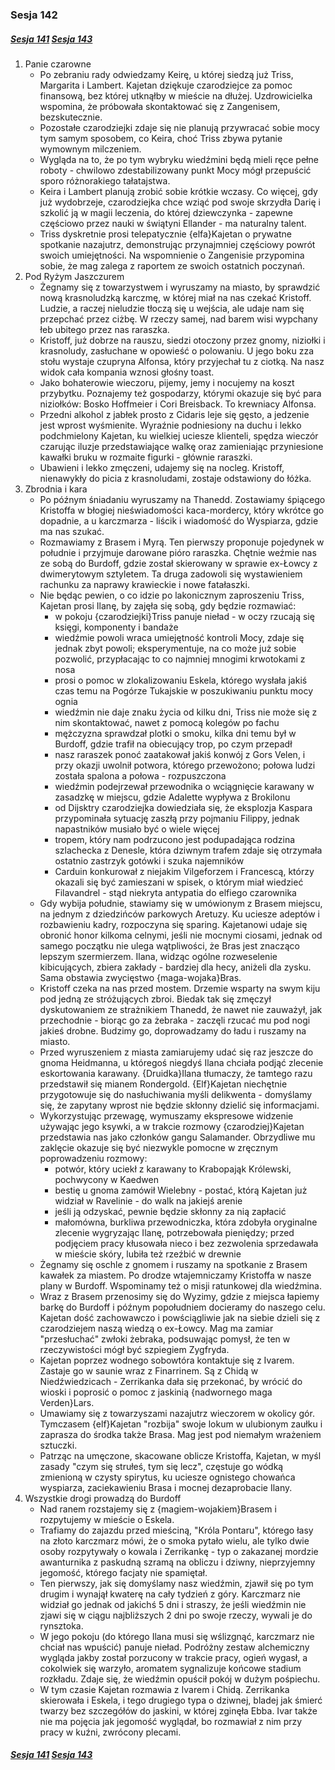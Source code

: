 ### Sesja 142

##### [Sesja 141](#sesja-141) [Sesja 143](#sesja-143)

1. Panie czarowne
    - Po zebraniu rady odwiedzamy Keirę, u której siedzą już Triss, Margarita i Lambert. Kajetan dziękuje czarodziejce za pomoc finansową, bez której utknąłby w mieście na dłużej. Uzdrowicielka wspomina, że próbowała skontaktować się z Zangenisem, bezskutecznie.
    - Pozostałe czarodziejki zdaje się nie planują przywracać sobie mocy tym samym sposobem, co Keira, choć Triss zbywa pytanie wymownym milczeniem.
    - Wygląda na to, że po tym wybryku wiedźmini będą mieli ręce pełne roboty - chwilowo zdestabilizowany punkt Mocy mógł przepuścić sporo różnorakiego tałatajstwa.
    - Keira i Lambert planują zrobić sobie krótkie wczasy. Co więcej, gdy już wydobrzeje, czarodziejka chce wziąć pod swoje skrzydła Darię i szkolić ją w magii leczenia, do której dziewczynka - zapewne częściowo przez nauki w świątyni Ellander - ma naturalny talent.
    - Triss dyskretnie prosi telepatycznie {elfa}Kajetan o prywatne spotkanie nazajutrz, demonstrując przynajmniej częściowy powrót swoich umiejętności. Na wspomnienie o Zangenisie przypomina sobie, że mag zalega z raportem ze swoich ostatnich poczynań.
2. Pod Ryżym Jaszczurem
    - Żegnamy się z towarzystwem i wyruszamy na miasto, by sprawdzić nową krasnoludzką karczmę, w której miał na nas czekać Kristoff. Ludzie, a raczej nieludzie tłoczą się u wejścia, ale udaje nam się przepchać przez ciżbę. W rzeczy samej, nad barem wisi wypchany łeb ubitego przez nas raraszka.
    - Kristoff, już dobrze na rauszu, siedzi otoczony przez gnomy, niziołki i krasnoludy, zasłuchane w opowieść o polowaniu. U jego boku zza stołu wystaje czupryna Alfonsa, który przyjechał tu z ciotką. Na nasz widok cała kompania wznosi głośny toast.
    - Jako bohaterowie wieczoru, pijemy, jemy i nocujemy na koszt przybytku. Poznajemy też gospodarzy, którymi okazuje się być para niziołków: Bosko Hoffmeier i Cori Breisback. To krewniacy Alfonsa.
    - Przedni alkohol z jabłek prosto z Cidaris leje się gęsto, a jedzenie jest wprost wyśmienite. Wyraźnie podniesiony na duchu i lekko podchmielony Kajetan, ku wielkiej uciesze klienteli, spędza wieczór czarując iluzje przedstawiające walkę oraz zamieniając przyniesione kawałki bruku w rozmaite figurki - głównie raraszki.
    - Ubawieni i lekko zmęczeni, udajemy się na nocleg. Kristoff, nienawykły do picia z krasnoludami, zostaje odstawiony do łóżka.
3. Zbrodnia i kara
    - Po późnym śniadaniu wyruszamy na Thanedd. Zostawiamy śpiącego Kristoffa w błogiej nieświadomości kaca-mordercy, który wkrótce go dopadnie, a u karczmarza - liścik i wiadomość do Wyspiarza, gdzie ma nas szukać.
    - Rozmawiamy z Brasem i Myrą. Ten pierwszy proponuje pojedynek w południe i przyjmuje darowane pióro raraszka. Chętnie weźmie nas ze sobą do Burdoff, gdzie został skierowany w sprawie ex-Łowcy z dwimerytowym sztyletem. Ta druga zadowoli się wystawieniem rachunku za naprawy krawieckie i nowe fatałaszki.
    - Nie będąc pewien, o co idzie po lakonicznym zaproszeniu Triss, Kajetan prosi Ilanę, by zajęła się sobą, gdy będzie rozmawiać:
        - w pokoju {czarodziejki}Triss panuje nieład - w oczy rzucają się księgi, komponenty i bandaże
        - wiedźmie powoli wraca umiejętność kontroli Mocy, zdaje się jednak zbyt powoli; eksperymentuje, na co może już sobie pozwolić, przypłacając to co najmniej mnogimi krwotokami z nosa
        - prosi o pomoc w zlokalizowaniu Eskela, którego wysłała jakiś czas temu na Pogórze Tukajskie w poszukiwaniu punktu mocy ognia
        - wiedźmin nie daje znaku życia od kilku dni, Triss nie może się z nim skontaktować, nawet z pomocą kolegów po fachu
        - mężczyzna sprawdzał plotki o smoku, kilka dni temu był w Burdoff, gdzie trafił na obiecujący trop, po czym przepadł
        - nasz raraszek ponoć zaatakował jakiś konwój z Gors Velen, i przy okazji uwolnił potwora, którego przewożono; połowa ludzi została spalona a połowa - rozpuszczona
        - wiedźmin podejrzewał przewodnika o wciągnięcie karawany w zasadzkę w miejscu, gdzie Adalette wypływa z Brokilonu
        - od Dijsktry czarodziejka dowiedziała się, że eksplozja Kaspara przypominała sytuację zaszłą przy pojmaniu Filippy, jednak napastników musiało być o wiele więcej
        - tropem, który nam podrzucono jest podupadająca rodzina szlachecka z Denesle, która dziwnym trafem zdaje się otrzymała ostatnio zastrzyk gotówki i szuka najemników
        - Carduin konkurował z niejakim Vilgeforzem i Francescą, którzy okazali się być zamieszani w spisek, o którym miał wiedzieć Filavandrel - stąd niekryta antypatia do elfiego czarownika
    - Gdy wybija południe, stawiamy się w umówionym z Brasem miejscu, na jednym z dziedzińców parkowych Aretuzy. Ku uciesze adeptów i rozbawieniu kadry, rozpoczyna się sparing. Kajetanowi udaje się obronić honor kilkoma celnymi, jeśli nie mocnymi ciosami, jednak od samego początku nie ulega wątpliwości, że Bras jest znacząco lepszym szermierzem. Ilana, widząc ogólne rozweselenie kibicujących, zbiera zakłady - bardziej dla hecy, aniżeli dla zysku. Sama obstawia zwycięstwo {maga-wojaka}Bras.
    - Kristoff czeka na nas przed mostem. Drzemie wsparty na swym kiju pod jedną ze stróżujących zbroi. Biedak tak się zmęczył dyskutowaniem ze strażnikiem Thanedd, że nawet nie zauważył, jak przechodnie - biorąc go za żebraka - zaczęli rzucać mu pod nogi jakieś drobne. Budzimy go, doprowadzamy do ładu i ruszamy na miasto.
    - Przed wyruszeniem z miasta zamiarujemy udać się raz jeszcze do gnoma Heidmanna, u któregoś niegdyś Ilana chciała podjąć zlecenie eskortowania karawany. {Druidka}Ilana tłumaczy, że tamtego razu przedstawił się mianem Rondergold. {Elf}Kajetan niechętnie przygotowuje się do nasłuchiwania myśli delikwenta - domyślamy się, że zapytany wprost nie będzie skłonny dzielić się informacjami.
    - Wykorzystując przewagę, wymuszamy ekspresowe widzenie używając jego ksywki, a w trakcie rozmowy {czarodziej}Kajetan przedstawia nas jako członków gangu Salamander. Obrzydliwe mu zaklęcie okazuje się być niezwykle pomocne w zręcznym poprowadzeniu rozmowy:
        - potwór, który uciekł z karawany to Krabopająk Królewski, pochwycony w Kaedwen
        - bestię u gnoma zamówił Wielebny - postać, którą Kajetan już widział w Ravelinie - do walk na jakiejś arenie
        - jeśli ją odzyskać, pewnie będzie skłonny za nią zapłacić
        - małomówna, burkliwa przewodniczka, która zdobyła oryginalne zlecenie wygryzając Ilanę, potrzebowała pieniędzy; przed podjęciem pracy kłusowała nieco i bez zezwolenia sprzedawała w mieście skóry, lubiła też rzeźbić w drewnie
    - Żegnamy się oschle z gnomem i ruszamy na spotkanie z Brasem kawałek za miastem. Po drodze wtajemniczamy Kristoffa w nasze plany w Burdoff. Wspominamy też o misji ratunkowej dla wiedźmina.
    - Wraz z Brasem przenosimy się do Wyzimy, gdzie z miejsca łapiemy barkę do Burdoff i późnym popołudniem docieramy do naszego celu. Kajetan dość zachowawczo i powściągliwie jak na siebie dzieli się z czarodziejem naszą wiedzą o ex-Łowcy. Mag ma zamiar "przesłuchać" zwłoki żebraka, podsuwając pomysł, że ten w rzeczywistości mógł być szpiegiem Zygfryda.
    - Kajetan poprzez wodnego sobowtóra kontaktuje się z Ivarem. Zastaje go w saunie wraz z Finarrinem. Są z Chidą w Niedźwiedzicach - Zerrikanka dała się przekonać, by wrócić do wioski i poprosić o pomoc z jaskinią {nadwornego maga Verden}Lars.
    - Umawiamy się z towarzyszami nazajutrz wieczorem w okolicy gór. Tymczasem {elf}Kajetan "rozbija" swoje lokum w ulubionym zaułku i zaprasza do środka także Brasa. Mag jest pod niemałym wrażeniem sztuczki.
    - Patrząc na umęczone, skacowane oblicze Kristoffa, Kajetan, w myśl zasady "czym się strułeś, tym się lecz", częstuje go wódką zmienioną w czysty spirytus, ku uciesze ognistego chowańca wyspiarza, zaciekawieniu Brasa i mocnej dezaprobacie Ilany.
4. Wszystkie drogi prowadzą do Burdoff
    - Nad ranem rozstajemy się z {magiem-wojakiem}Brasem i rozpytujemy w mieście o Eskela.
    - Trafiamy do zajazdu przed mieściną, "Króla Pontaru", którego łasy na złoto karczmarz mówi, że o smoka pytało wielu, ale tylko dwie osoby rozpytywały o kowala i Zerrikankę - typ o zakazanej mordzie awanturnika z paskudną szramą na obliczu i dziwny, nieprzyjemny jegomość, którego facjaty nie spamiętał.
    - Ten pierwszy, jak się domyślamy nasz wiedźmin, zjawił się po tym drugim i wynajął kwaterę na cały tydzień z góry. Karczmarz nie widział go jednak od jakichś 5 dni i straszy, że jeśli wiedźmin nie zjawi się w ciągu najbliższych 2 dni po swoje rzeczy, wywali je do rynsztoka.
    - W jego pokoju (do którego Ilana musi się wślizgnąć, karczmarz nie chciał nas wpuścić) panuje nieład. Podróżny zestaw alchemiczny wygląda jakby został porzucony w trakcie pracy, ogień wygasł, a cokolwiek się warzyło, aromatem sygnalizuje końcowe stadium rozkładu. Zdaje się, że wiedźmin opuścił pokój w dużym pośpiechu.
    - W tym czasie Kajetan rozmawia z Ivarem i Chidą. Zerrikanka skierowała i Eskela, i tego drugiego typa o dziwnej, bladej jak śmierć twarzy bez szczegółów do jaskini, w której zginęła Ebba. Ivar także nie ma pojęcia jak jegomość wyglądał, bo rozmawiał z nim przy pracy w kuźni, zwrócony plecami.

##### [Sesja 141](#sesja-141) [Sesja 143](#sesja-143)
